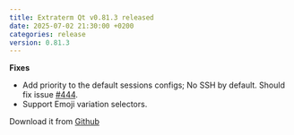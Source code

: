 ```yaml
---
title: Extraterm Qt v0.81.3 released
date: 2025-07-02 21:30:00 +0200
categories: release
version: 0.81.3
---
```


**Fixes**

* Add priority to the default sessions configs; No SSH by default.  Should fix issue [#444](https://github.com/sedwards2009/extraterm/issues/444).
* Support Emoji variation selectors.

Download it from [Github](https://github.com/sedwards2009/extraterm/releases/tag/v0.81.3)
